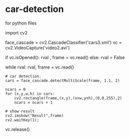 # car-detection
for python files

import cv2
 
face_cascade = cv2.CascadeClassifier('cars3.xml')
vc = cv2.VideoCapture('video2.avi')
 
if vc.isOpened():
    rval , frame = vc.read()
else:
    rval = False
 
while rval:
    rval, frame = vc.read()
 
    # car detection.
    cars = face_cascade.detectMultiScale(frame, 1.1, 2)
 
    ncars = 0
    for (x,y,w,h) in cars:
        cv2.rectangle(frame,(x,y),(x+w,y+h),(0,0,255),2)
        ncars = ncars + 1
 
    # show result
    cv2.imshow("Result",frame)
    cv2.waitKey(1);
vc.release()
